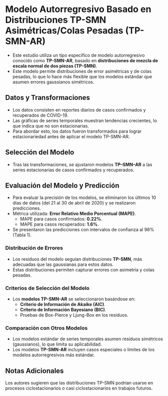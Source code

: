 # Modelo Autorregresivo Basado en Distribuciones TP-SMN Asimétricas/Colas Pesadas (TP-SMN-AR)

- Este estudio utiliza un tipo específico de modelo autorregresivo conocido como **TP-SMN-AR**, basado en **distribuciones de mezcla de escala normal de dos piezas (TP-SMN)**.
- Este modelo permite distribuciones de error asimétricas y de colas pesadas, lo que lo hace más flexible que los modelos estándar que asumen errores gaussianos simétricos.

## Datos y Transformaciones

- Los datos consisten en reportes diarios de casos confirmados y recuperados de COVID-19.
- Las gráficas de series temporales muestran tendencias crecientes, lo que indica que no son estacionarias.
- Para abordar esto, los datos fueron transformados para lograr estacionariedad antes de aplicar el modelo TP-SMN-AR.

## Selección del Modelo

- Tras las transformaciones, se ajustaron modelos **TP–SMN–AR** a las series estacionarias de casos confirmados y recuperados.

## Evaluación del Modelo y Predicción

- Para evaluar la precisión de los modelos, se eliminaron los últimos 10 días de datos (del 21 al 30 de abril de 2020) y se realizaron predicciones.
- Métrica utilizada: **Error Relativo Medio Porcentual (MAPE)**.
  - MAPE para casos confirmados: **0.22%**.
  - MAPE para casos recuperados: **1.6%**.
- Se presentaron las predicciones con intervalos de confianza al 98% (Tabla 1).

### Distribución de Errores

- Los residuos del modelo seguían distribuciones **TP-SMN**, más adecuadas que las gaussianas para estos datos.
- Estas distribuciones permiten capturar errores con asimetría y colas pesadas.

### Criterios de Selección del Modelo

- Los **modelos TP-SMN-AR** se seleccionaron basándose en:
  - **Criterio de Información de Akaike (AIC)**.
  - **Criterio de Información Bayesiano (BIC)**.
  - Pruebas de Box-Pierce y Ljung-Box en los residuos.

### Comparación con Otros Modelos

- Los modelos estándar de series temporales asumen residuos simétricos (gaussianos), lo que limita su aplicabilidad.
- Los modelos **TP-SMN-AR** incluyen casos especiales o límites de los modelos autorregresivos más estándar.

## Notas Adicionales

Los autores sugieren que las distribuciones TP-SMN podrían usarse en procesos ciclostacionarios o casi ciclostacionarios en trabajos futuros.
